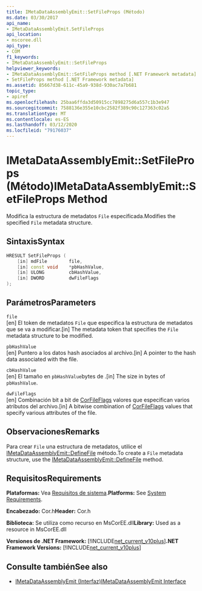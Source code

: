 ```yaml
---
title: IMetaDataAssemblyEmit::SetFileProps (Método)
ms.date: 03/30/2017
api_name:
- IMetaDataAssemblyEmit.SetFileProps
api_location:
- mscoree.dll
api_type:
- COM
f1_keywords:
- IMetaDataAssemblyEmit::SetFileProps
helpviewer_keywords:
- IMetaDataAssemblyEmit::SetFileProps method [.NET Framework metadata]
- SetFileProps method [.NET Framework metadata]
ms.assetid: 85667d38-611c-45a9-938d-930ac7a7b681
topic_type:
- apiref
ms.openlocfilehash: 25baa6ffda3d50915cc7898275d6a557c1b3e947
ms.sourcegitcommit: 7588136e355e10cbc2582f389c90c127363c02a5
ms.translationtype: MT
ms.contentlocale: es-ES
ms.lasthandoff: 03/12/2020
ms.locfileid: "79176037"
---
```

# <a name="imetadataassemblyemitsetfileprops-method"></a><span data-ttu-id="26110-102">IMetaDataAssemblyEmit::SetFileProps (Método)</span><span class="sxs-lookup"><span data-stu-id="26110-102">IMetaDataAssemblyEmit::SetFileProps Method</span></span>
<span data-ttu-id="26110-103">Modifica la estructura de metadatos `File` especificada.</span><span class="sxs-lookup"><span data-stu-id="26110-103">Modifies the specified `File` metadata structure.</span></span>  
  
## <a name="syntax"></a><span data-ttu-id="26110-104">Sintaxis</span><span class="sxs-lookup"><span data-stu-id="26110-104">Syntax</span></span>  
  
```cpp  
HRESULT SetFileProps (  
    [in] mdFile        file,  
    [in] const void    *pbHashValue,
    [in] ULONG         cbHashValue,  
    [in] DWORD         dwFileFlags  
);  
```  
  
## <a name="parameters"></a><span data-ttu-id="26110-105">Parámetros</span><span class="sxs-lookup"><span data-stu-id="26110-105">Parameters</span></span>  
 `file`  
 <span data-ttu-id="26110-106">[en] El token de metadatos `File` que especifica la estructura de metadatos que se va a modificar.</span><span class="sxs-lookup"><span data-stu-id="26110-106">[in] The metadata token that specifies the `File` metadata structure to be modified.</span></span>  
  
 `pbHashValue`  
 <span data-ttu-id="26110-107">[en] Puntero a los datos hash asociados al archivo.</span><span class="sxs-lookup"><span data-stu-id="26110-107">[in] A pointer to the hash data associated with the file.</span></span>  
  
 `cbHashValue`  
 <span data-ttu-id="26110-108">[en] El tamaño en `pbHashValue`bytes de .</span><span class="sxs-lookup"><span data-stu-id="26110-108">[in] The size in bytes of `pbHashValue`.</span></span>  
  
 `dwFileFlags`  
 <span data-ttu-id="26110-109">[en] Combinación bit a bit de [CorFileFlags](../../../../docs/framework/unmanaged-api/metadata/corfileflags-enumeration.md) valores que especifican varios atributos del archivo.</span><span class="sxs-lookup"><span data-stu-id="26110-109">[in] A bitwise combination of [CorFileFlags](../../../../docs/framework/unmanaged-api/metadata/corfileflags-enumeration.md) values that specify various attributes of the file.</span></span>  
  
## <a name="remarks"></a><span data-ttu-id="26110-110">Observaciones</span><span class="sxs-lookup"><span data-stu-id="26110-110">Remarks</span></span>  
 <span data-ttu-id="26110-111">Para crear `File` una estructura de metadatos, utilice el [IMetaDataAssemblyEmit::DefineFile](../../../../docs/framework/unmanaged-api/metadata/imetadataassemblyemit-definefile-method.md) método.</span><span class="sxs-lookup"><span data-stu-id="26110-111">To create a `File` metadata structure, use the [IMetaDataAssemblyEmit::DefineFile](../../../../docs/framework/unmanaged-api/metadata/imetadataassemblyemit-definefile-method.md) method.</span></span>  
  
## <a name="requirements"></a><span data-ttu-id="26110-112">Requisitos</span><span class="sxs-lookup"><span data-stu-id="26110-112">Requirements</span></span>  
 <span data-ttu-id="26110-113">**Plataformas:** Vea [Requisitos de sistema](../../../../docs/framework/get-started/system-requirements.md).</span><span class="sxs-lookup"><span data-stu-id="26110-113">**Platforms:** See [System Requirements](../../../../docs/framework/get-started/system-requirements.md).</span></span>  
  
 <span data-ttu-id="26110-114">**Encabezado:** Cor.h</span><span class="sxs-lookup"><span data-stu-id="26110-114">**Header:** Cor.h</span></span>  
  
 <span data-ttu-id="26110-115">**Biblioteca:** Se utiliza como recurso en MsCorEE.dll</span><span class="sxs-lookup"><span data-stu-id="26110-115">**Library:** Used as a resource in MsCorEE.dll</span></span>  
  
 <span data-ttu-id="26110-116">**Versiones de .NET Framework:** [!INCLUDE[net_current_v10plus](../../../../includes/net-current-v10plus-md.md)]</span><span class="sxs-lookup"><span data-stu-id="26110-116">**.NET Framework Versions:** [!INCLUDE[net_current_v10plus](../../../../includes/net-current-v10plus-md.md)]</span></span>  
  
## <a name="see-also"></a><span data-ttu-id="26110-117">Consulte también</span><span class="sxs-lookup"><span data-stu-id="26110-117">See also</span></span>

- [<span data-ttu-id="26110-118">IMetaDataAssemblyEmit (Interfaz)</span><span class="sxs-lookup"><span data-stu-id="26110-118">IMetaDataAssemblyEmit Interface</span></span>](../../../../docs/framework/unmanaged-api/metadata/imetadataassemblyemit-interface.md)
